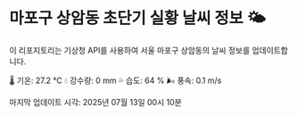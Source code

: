
# 마포구 상암동 초단기 실황 날씨 정보 🌤️

이 리포지토리는 기상청 API를 사용하여 서울 마포구 상암동의 날씨 정보를 업데이트합니다. 

🌡️ 기온: 27.2 ℃
💧 강수량: 0 mm
💦 습도: 64 %
🌬️ 풍속: 0.1 m/s

마지막 업데이트 시각: 2025년 07월 13일 00시 10분    
